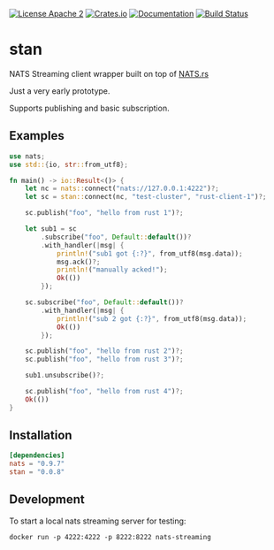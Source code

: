 [![License Apache 2](https://img.shields.io/badge/License-Apache2-blue.svg)](https://www.apache.org/licenses/LICENSE-2.0)
[![Crates.io](https://img.shields.io/crates/v/stan.svg)](https://crates.io/crates/stan)
[![Documentation](https://docs.rs/stan/badge.svg)](https://docs.rs/stan/)
[![Build Status](https://travis-ci.com/ReifyAB/stan-rs.svg?branch=main)](https://travis-ci.com/ReifyAB/stan-rs)

# stan

NATS Streaming client wrapper built on top of [NATS.rs](https://github.com/nats-io/nats.rs)

Just a very early prototype.

Supports publishing and basic subscription.

## Examples
```rust
use nats;
use std::{io, str::from_utf8};

fn main() -> io::Result<()> {
    let nc = nats::connect("nats://127.0.0.1:4222")?;
    let sc = stan::connect(nc, "test-cluster", "rust-client-1")?;

    sc.publish("foo", "hello from rust 1")?;

    let sub1 = sc
        .subscribe("foo", Default::default())?
        .with_handler(|msg| {
            println!("sub1 got {:?}", from_utf8(msg.data));
            msg.ack()?;
            println!("manually acked!");
            Ok(())
        });

    sc.subscribe("foo", Default::default())?
        .with_handler(|msg| {
            println!("sub 2 got {:?}", from_utf8(msg.data));
            Ok(())
        });

    sc.publish("foo", "hello from rust 2")?;
    sc.publish("foo", "hello from rust 3")?;

    sub1.unsubscribe()?;

    sc.publish("foo", "hello from rust 4")?;
    Ok(())
}
```

## Installation

```toml
[dependencies]
nats = "0.9.7"
stan = "0.0.8"
```

## Development

To start a local nats streaming server for testing:

```
docker run -p 4222:4222 -p 8222:8222 nats-streaming
```
